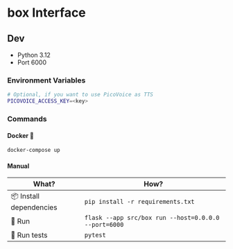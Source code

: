 # box Interface

## Dev

- Python 3.12
- Port 6000

### Environment Variables

```bash
# Optional, if you want to use PicoVoice as TTS
PICOVOICE_ACCESS_KEY=<key>
```

### Commands

#### Docker 🐳

```bash
docker-compose up
```

#### Manual

| What?                  | How?                                                 |
| ---------------------- | ---------------------------------------------------- |
| 📦 Install dependencies | `pip install -r requirements.txt`                    |
| 🚀 Run                  | `flask --app src/box run --host=0.0.0.0 --port=6000` |
| 🧪 Run tests            | `pytest`                                             |
